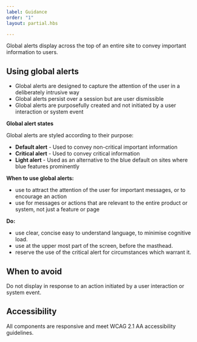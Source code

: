 ```yaml
---
label: Guidance
order: "1"
layout: partial.hbs

---
```

Global alerts display across the top of an entire site to convey important information to users.

## Using global alerts

* Global alerts are designed to capture the attention of the user in a deliberately intrusive way
* Global alerts persist over a session but are user dismissible
* Global alerts are purposefully created and not initiated by a user interaction or system event

**Global alert states**

Global alerts are styled according to their purpose:

* **Default alert** - Used to convey non-critical important information 
* **Critical alert** - Used to convey critical information
* **Light alert** - Used as an alternative to the blue default on sites where blue features prominently

**When to use global alerts:**

* use to attract the attention of the user for important messages, or to encourage an action
* use for messages or actions that are relevant to the entire product or system, not just a feature or page

**Do:**

* use clear, concise easy to understand language, to minimise cognitive load.
* use at the upper most part of the screen, before the masthead.
* reserve the use of the critical alert for circumstances which warrant it.

## When to avoid

Do not display in response to an action initiated by a user interaction or system event.

## Accessibility

All components are responsive and meet WCAG 2.1 AA accessibility guidelines.